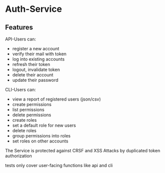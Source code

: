 # Auth-Service

## Features

API-Users can:
- register a new account
- verify their mail with token
- log into existing accounts
- refresh their token
- logout, invalidate token
- delete their account
- update their password

CLI-Users can:
- view a report of registered users (json/csv)
- create permissions
- list permissions
- delete permissions
- create roles
- set a default role for new users
- delete roles
- group permissions into roles
- set roles on other accounts

The Service is protected against CRSF and XSS Attacks by duplicated token authorization

tests only cover user-facing functions like api and cli